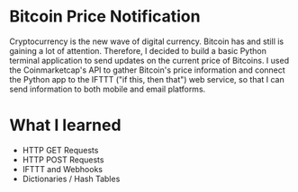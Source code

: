 # Bitcoin Price Notification
Cryptocurrency is the new wave of digital currency. Bitcoin has and still is gaining a lot of attention. Therefore, I decided to build a basic Python terminal application to send updates on the current price of Bitcoins. I used the Coinmarketcap's API to gather Bitcoin's price information and connect the Python app to the IFTTT ("if this, then that") web service, so that I can send information to both mobile and email platforms.

# What I learned
- HTTP GET Requests
- HTTP POST Requests
- IFTTT and Webhooks
- Dictionaries / Hash Tables
